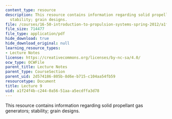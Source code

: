 ```yaml
---
content_type: resource
description: This resource contains information regarding solid propellant gas generators;
  stability; grain designs.
file: /courses/16-50-introduction-to-propulsion-systems-spring-2012/a1f24f4bc2440a5651aaa5ecdffa3d78_MIT16_50S12_lec9.pdf
file_size: 714477
file_type: application/pdf
hide_download: true
hide_download_original: null
learning_resource_types:
- Lecture Notes
license: https://creativecommons.org/licenses/by-nc-sa/4.0/
ocw_type: OCWFile
parent_title: Lecture Notes
parent_type: CourseSection
parent_uid: 2d574186-805b-8d6e-b715-c104aa54fb59
resourcetype: Document
title: Lecture 9
uid: a1f24f4b-c244-0a56-51aa-a5ecdffa3d78
---
```

This resource contains information regarding solid propellant gas generators; stability; grain designs.